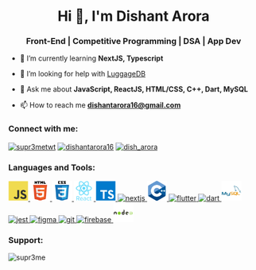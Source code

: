 <h1 align="center">Hi 👋, I'm Dishant Arora</h1>
<h3 align="center">Front-End | Competitive Programming | DSA | App Dev</h3>

<!-- <p align="left"> <img src="https://komarev.com/ghpvc/?username=supr3me-code&label=Profile%20views&color=0e75b6&style=flat" alt="supr3me-code" /> </p> -->

<!-- <p align="left"> <a href="https://github.com/ryo-ma/github-profile-trophy"><img src="https://github-profile-trophy.vercel.app/?username=supr3me-code" alt="supr3me-code" /></a> </p> -->

<!-- <p align="left"> <a href="https://twitter.com/supr3metwt" target="blank"><img src="https://img.shields.io/twitter/follow/supr3metwt?logo=twitter&style=for-the-badge" alt="supr3metwt" /></a> </p> -->

- 🌱 I’m currently learning **NextJS, Typescript**

- 🤝 I’m looking for help with [LuggageDB](https://github.com/Supr3me-code/luggage-db)

- 💬 Ask me about **JavaScript, ReactJS, HTML/CSS, C++, Dart, MySQL**

- 📫 How to reach me **dishantarora16@gmail.com**

<h3 align="left">Connect with me:</h3>
<p align="left">
<!-- <a href="https://dev.to/supr3mecode" target="blank"><img align="center" src="https://raw.githubusercontent.com/rahuldkjain/github-profile-readme-generator/master/src/images/icons/Social/devto.svg" alt="supr3mecode" height="30" width="40" /></a> -->
<a href="https://twitter.com/supr3metwt" target="blank"><img align="center" src="https://raw.githubusercontent.com/rahuldkjain/github-profile-readme-generator/master/src/images/icons/Social/twitter.svg" alt="supr3metwt" height="30" width="40" /></a>
<a href="https://linkedin.com/in/dishantarora16" target="blank"><img align="center" src="https://raw.githubusercontent.com/rahuldkjain/github-profile-readme-generator/master/src/images/icons/Social/linked-in-alt.svg" alt="dishantarora16" height="30" width="40" /></a>
<!-- <a href="https://stackoverflow.com/users/dishant-arora" target="blank"><img align="center" src="https://raw.githubusercontent.com/rahuldkjain/github-profile-readme-generator/master/src/images/icons/Social/stack-overflow.svg" alt="dishant-arora" height="30" width="40" /></a> -->
<a href="https://instagram.com/dish_arora" target="blank"><img align="center" src="https://raw.githubusercontent.com/rahuldkjain/github-profile-readme-generator/master/src/images/icons/Social/instagram.svg" alt="dish_arora" height="30" width="40" /></a>
<!-- <a href="https://www.codechef.com/users/iisupr3meii" target="blank"><img align="center" src="https://cdn.jsdelivr.net/npm/simple-icons@3.1.0/icons/codechef.svg" alt="iisupr3meii" height="30" width="40" /></a>
<a href="https://codeforces.com/profile/supr3me" target="blank"><img align="center" src="https://raw.githubusercontent.com/rahuldkjain/github-profile-readme-generator/master/src/images/icons/Social/codeforces.svg" alt="supr3me" height="30" width="40" /></a>
<a href="https://www.leetcode.com/supr3me" target="blank"><img align="center" src="https://raw.githubusercontent.com/rahuldkjain/github-profile-readme-generator/master/src/images/icons/Social/leet-code.svg" alt="supr3me" height="30" width="40" /></a>
<a href="https://auth.geeksforgeeks.org/user/dishantarora/profile" target="blank"><img align="center" src="https://raw.githubusercontent.com/rahuldkjain/github-profile-readme-generator/master/src/images/icons/Social/geeks-for-geeks.svg" alt="dishantarora/profile" height="30" width="40" /></a> -->
</p>

<h3 align="left">Languages and Tools:</h3>
<p align="left"> 
  
  <a href="https://developer.mozilla.org/en-US/docs/Web/JavaScript" target="_blank" rel="noreferrer"> <img src="https://raw.githubusercontent.com/devicons/devicon/master/icons/javascript/javascript-original.svg" alt="javascript" width="40" height="40"/> </a> 
<a href="https://www.w3.org/html/" target="_blank" rel="noreferrer"> <img src="https://raw.githubusercontent.com/devicons/devicon/master/icons/html5/html5-original-wordmark.svg" alt="html5" width="40" height="40"/> </a> 
<a href="https://www.w3schools.com/css/" target="_blank" rel="noreferrer"> <img src="https://raw.githubusercontent.com/devicons/devicon/master/icons/css3/css3-original-wordmark.svg" alt="css3" width="40" height="40"/> </a> 
<a href="https://reactjs.org/" target="_blank" rel="noreferrer"> <img src="https://raw.githubusercontent.com/devicons/devicon/master/icons/react/react-original-wordmark.svg" alt="react" width="40" height="40"/> </a> 
<a href="https://www.typescriptlang.org/" target="_blank" rel="noreferrer"> <img src="https://raw.githubusercontent.com/devicons/devicon/master/icons/typescript/typescript-original.svg" alt="typescript" width="40" height="40"/> </a> 
<a href="https://nextjs.org/" target="_blank" rel="noreferrer"> <img src="https://cdn.worldvectorlogo.com/logos/nextjs-2.svg" alt="nextjs" width="40" height="40"/> </a> 
<a href="https://www.w3schools.com/cpp/" target="_blank" rel="noreferrer"> <img src="https://raw.githubusercontent.com/devicons/devicon/master/icons/cplusplus/cplusplus-original.svg" alt="cplusplus" width="40" height="40"/> </a> 
<a href="https://flutter.dev" target="_blank" rel="noreferrer"> <img src="https://www.vectorlogo.zone/logos/flutterio/flutterio-icon.svg" alt="flutter" width="40" height="40"/> </a> 
<a href="https://dart.dev" target="_blank" rel="noreferrer"> <img src="https://www.vectorlogo.zone/logos/dartlang/dartlang-icon.svg" alt="dart" width="40" height="40"/> </a> 
<a href="https://www.mysql.com/" target="_blank" rel="noreferrer"> <img src="https://raw.githubusercontent.com/devicons/devicon/master/icons/mysql/mysql-original-wordmark.svg" alt="mysql" width="40" height="40"/> </a> 
<a href="https://jestjs.io" target="_blank" rel="noreferrer"> <img src="https://www.vectorlogo.zone/logos/jestjsio/jestjsio-icon.svg" alt="jest" width="40" height="40"/> </a> 
<a href="https://www.figma.com/" target="_blank" rel="noreferrer"> <img src="https://www.vectorlogo.zone/logos/figma/figma-icon.svg" alt="figma" width="40" height="40"/> </a>
<a href="https://git-scm.com/" target="_blank" rel="noreferrer"> <img src="https://www.vectorlogo.zone/logos/git-scm/git-scm-icon.svg" alt="git" width="40" height="40"/> </a> 
<a href="https://firebase.google.com/" target="_blank" rel="noreferrer"> <img src="https://www.vectorlogo.zone/logos/firebase/firebase-icon.svg" alt="firebase" width="40" height="40"/> </a> 
<a href="https://nodejs.org" target="_blank" rel="noreferrer"> <img src="https://raw.githubusercontent.com/devicons/devicon/master/icons/nodejs/nodejs-original-wordmark.svg" alt="nodejs" width="40" height="40"/> </a> 
  </p>
  

<h3 align="left">Support:</h3>
<p><a href="https://www.buymeacoffee.com/supr3me"> <img align="left" src="https://cdn.buymeacoffee.com/buttons/v2/default-yellow.png" height="50" width="210" alt="supr3me" /></a></p><br><br><br>

<!--<p><img align="left" src="https://github-readme-stats.vercel.app/api/top-langs?username=supr3me-code&show_icons=true&locale=en&layout=compact" alt="supr3me-code" /></p><br><br><br><br><br><br><br>

<p>&nbsp;<img align="center" src="https://github-readme-stats.vercel.app/api?username=supr3me-code&show_icons=true&locale=en" alt="supr3me-code" /></p>-->

<!--<p><img align="center" src="https://github-readme-streak-stats.herokuapp.com/?user=supr3me-code&" alt="supr3me-code" /></p>-->

